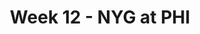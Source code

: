 ---
layout: game
title: Week 12 - NYG at PHI
season: 2018
game_id: 2018_12_NYG_PHI
away_team: NYG
home_team: PHI
---